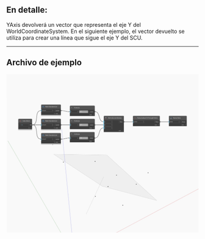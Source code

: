 ## En detalle:
YAxis devolverá un vector que representa el eje Y del WorldCoordinateSystem. En el siguiente ejemplo, el vector devuelto se utiliza para crear una línea que sigue el eje Y del SCU.
___
## Archivo de ejemplo

![YAxis](./Autodesk.DesignScript.Geometry.Plane.YAxis_img.jpg)

